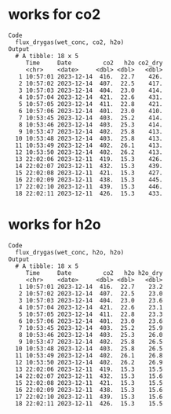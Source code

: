 # works for co2

    Code
      flux_drygas(wet_conc, co2, h2o)
    Output
      # A tibble: 18 x 5
         Time     Date         co2   h2o co2_dry
         <chr>    <date>     <dbl> <dbl>   <dbl>
       1 10:57:01 2023-12-14  416.  22.7    426.
       2 10:57:02 2023-12-14  407.  22.5    417.
       3 10:57:03 2023-12-14  404.  23.0    414.
       4 10:57:04 2023-12-14  421.  22.6    431.
       5 10:57:05 2023-12-14  411.  22.8    421.
       6 10:57:06 2023-12-14  401.  23.0    410.
       7 10:53:45 2023-12-14  403.  25.2    414.
       8 10:53:46 2023-12-14  403.  25.3    414.
       9 10:53:47 2023-12-14  402.  25.8    413.
      10 10:53:48 2023-12-14  403.  25.8    413.
      11 10:53:49 2023-12-14  402.  26.1    413.
      12 10:53:50 2023-12-14  402.  26.2    413.
      13 22:02:06 2023-12-11  419.  15.3    426.
      14 22:02:07 2023-12-11  432.  15.3    439.
      15 22:02:08 2023-12-11  421.  15.3    427.
      16 22:02:09 2023-12-11  438.  15.3    445.
      17 22:02:10 2023-12-11  439.  15.3    446.
      18 22:02:11 2023-12-11  426.  15.3    433.

# works for h2o

    Code
      flux_drygas(wet_conc, h2o, h2o)
    Output
      # A tibble: 18 x 5
         Time     Date         co2   h2o h2o_dry
         <chr>    <date>     <dbl> <dbl>   <dbl>
       1 10:57:01 2023-12-14  416.  22.7    23.2
       2 10:57:02 2023-12-14  407.  22.5    23.0
       3 10:57:03 2023-12-14  404.  23.0    23.6
       4 10:57:04 2023-12-14  421.  22.6    23.1
       5 10:57:05 2023-12-14  411.  22.8    23.3
       6 10:57:06 2023-12-14  401.  23.0    23.6
       7 10:53:45 2023-12-14  403.  25.2    25.9
       8 10:53:46 2023-12-14  403.  25.3    26.0
       9 10:53:47 2023-12-14  402.  25.8    26.5
      10 10:53:48 2023-12-14  403.  25.8    26.5
      11 10:53:49 2023-12-14  402.  26.1    26.8
      12 10:53:50 2023-12-14  402.  26.2    26.9
      13 22:02:06 2023-12-11  419.  15.3    15.5
      14 22:02:07 2023-12-11  432.  15.3    15.6
      15 22:02:08 2023-12-11  421.  15.3    15.5
      16 22:02:09 2023-12-11  438.  15.3    15.6
      17 22:02:10 2023-12-11  439.  15.3    15.6
      18 22:02:11 2023-12-11  426.  15.3    15.5

